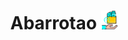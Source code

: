 <h1 align="center">
  Abarrotao
  <img src="https://raw.githubusercontent.com/MAKAIABootcamp/proyecto-abarrotao-jenny/main/src/assets/1.png" width="30px"/>
</h1>
